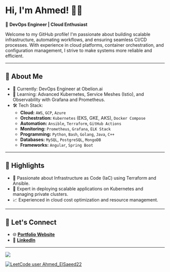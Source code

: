 # Hi, I'm Ahmed! 👩‍💻

🔧 **DevOps Engineer | Cloud Enthusiast**

Welcome to my GitHub profile! I'm passionate about building scalable infrastructure, automating workflows, and ensuring seamless CI/CD processes. With experience in cloud platforms, container orchestration, and configuration management, I strive to make systems more reliable and efficient.

---

## 🚀 **About Me**
- 💼 Currently: DevOps Engineer at Obelion.ai  
- 🌱 Learning: Advanced Kubernetes, Service Meshes (Istio), and Observability with Grafana and Prometheus.  
- 🛠 Tech Stack:  
  - **Cloud:** `AWS`, `GCP`, `Azure`  
  - **Orchestration:** `Kubernetes` (EKS, GKE, AKS), `Docker Compose`  
  - **Automation:** `Ansible`, `Terraform`, `GitHub Actions`  
  - **Monitoring:** `Prometheus`, `Grafana`, `ELK Stack`  
  - **Programming:** `Python`, `Bash`, `Golang`, `Java`, `C++`
  - **Databases:**  `MySQL`, `PostgreSQL`, `MongoDB`
  - **Frameworks:** `Angular`, `Spring Boot`

---

## 🌟 **Highlights**
- 🎯 Passionate about Infrastructure as Code (IaC) using Terraform and Ansible.  
- 🚢 Expert in deploying scalable applications on Kubernetes and managing private clusters.  
- 📈 Experienced in cloud cost optimization and resource management.  

---

## 🤝 **Let's Connect**
- 🌐 **[Portfolio Website](https://ahmedelsa3eed.github.io/)**  
- 💼 **[LinkedIn](https://www.linkedin.com/in/el-saeed/)**  

---
 
![](https://komarev.com/ghpvc/?username=Ahmedelsa3eed)

<!-- 
[![GitHub Streak](https://streak-stats.demolab.com/?user=Ahmedelsa3eed)](https://git.io/streak-stats)

[![Ahmedelsa3eed's GitHub stats](https://github-readme-stats.vercel.app/api?username=Ahmedelsa3eed&hide=stars&count_private=true&show_icons=true&theme=radical)](https://github.com/Ahmedelsa3eed/github-readme-stats)
-->

[![LeetCode user Ahmed_ElSaeed22](https://img.shields.io/badge/dynamic/json?style=plastic&labelColor=black&color=%23ffa116&label=Solved&query=solved&url=https%3A%2F%2Fleetcode-badge.vercel.app%2Fapi%2Fusers%2FAhmed_ElSaeed22&logo=leetcode&logoColor=yellow)](https://leetcode.com/Ahmed_ElSaeed22/)
